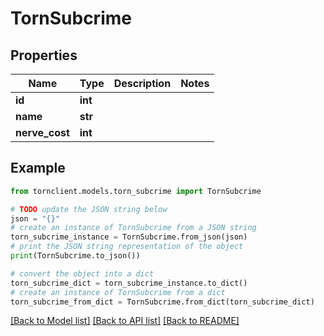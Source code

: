 # TornSubcrime


## Properties

Name | Type | Description | Notes
------------ | ------------- | ------------- | -------------
**id** | **int** |  | 
**name** | **str** |  | 
**nerve_cost** | **int** |  | 

## Example

```python
from tornclient.models.torn_subcrime import TornSubcrime

# TODO update the JSON string below
json = "{}"
# create an instance of TornSubcrime from a JSON string
torn_subcrime_instance = TornSubcrime.from_json(json)
# print the JSON string representation of the object
print(TornSubcrime.to_json())

# convert the object into a dict
torn_subcrime_dict = torn_subcrime_instance.to_dict()
# create an instance of TornSubcrime from a dict
torn_subcrime_from_dict = TornSubcrime.from_dict(torn_subcrime_dict)
```
[[Back to Model list]](../README.md#documentation-for-models) [[Back to API list]](../README.md#documentation-for-api-endpoints) [[Back to README]](../README.md)


